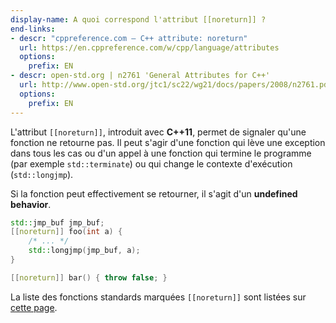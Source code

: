 ```yaml
---
display-name: A quoi correspond l'attribut [[noreturn]] ?
end-links:
- descr: "cppreference.com – C++ attribute: noreturn"
  url: https://en.cppreference.com/w/cpp/language/attributes
  options:
    prefix: EN
- descr: open-std.org | n2761 'General Attributes for C++'
  url: http://www.open-std.org/jtc1/sc22/wg21/docs/papers/2008/n2761.pdf
  options:
    prefix: EN
---
```

L'attribut ```[[noreturn]]```, introduit avec **C++11**, permet de signaler qu'une fonction ne retourne pas. Il peut s'agir d'une fonction qui lève une exception dans tous les cas ou d'un appel à une fonction qui termine le programme (par exemple ```std::terminate```) ou qui change le contexte d'exécution (```std::longjmp```).

Si la fonction peut effectivement se retourner, il s'agit d'un **undefined behavior**.

```cpp
std::jmp_buf jmp_buf;
[[noreturn]] foo(int a) {
    /* ... */
    std::longjmp(jmp_buf, a);
}

[[noreturn]] bar() { throw false; }
```

La liste des fonctions standards marquées ```[[noreturn]]``` sont listées sur [cette page](https://en.cppreference.com/w/cpp/language/attributes/noreturn).
